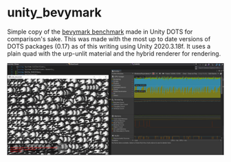 # unity_bevymark

Simple copy of the [bevymark benchmark](https://github.com/bevyengine/bevy/blob/main/examples/tools/bevymark.rs) 
made in Unity DOTS for comparison's sake. This was made with the most up to date versions of DOTS packages (0.17) as of 
this writing using Unity 2020.3.18f. It uses a plain quad with the urp-unlit material and the hybrid renderer for rendering.

![](12k.png)